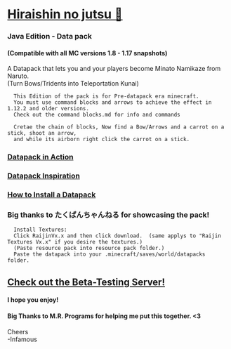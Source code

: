 # [Hiraishin no jutsu 🎥](https://youtu.be/dOuJNRJvqmY)

### Java Edition - Data pack  
#### (Compatible with all MC versions 1.8 - 1.17 snapshots)  

A Datapack that lets you and your players become Minato Namikaze from Naruto.    
(Turn Bows/Tridents into Teleportation Kunai)  


      This Edition of the pack is for Pre-datapack era minecraft.  
      You must use command blocks and arrows to achieve the effect in 1.12.2 and older versions.  
      Check out the command blocks.md for info and commands
      
      Cretae the chain of blocks, Now find a Bow/Arrows and a carrot on a stick, shoot an arrow,  
      and while its airborn right click the carrot on a stick. 
      

### [Datapack in Action](https://youtu.be/dOuJNRJvqmY)  
### [Datapack Inspiration](https://youtu.be/Fd_vSRkGlv8)  
### [How to Install a Datapack](https://www.youtube.com/watch?v=4Dxzw12TQcg)  

### Big thanks to たくぱんちゃんねる for showcasing the pack!  

      Install Textures:  
      Click RaijinVx.x and then click download.  (same applys to "Raijin Textures Vx.x" if you desire the textures.)  
      (Paste resource pack into resource pack folder.)  
      Paste the datapack into your .minecraft/saves/world/datapacks folder.  

## [Check out the Beta-Testing Server!](https://bit.ly/2TizsgS)

#### I hope you enjoy!  
#### Big Thanks to M.R. Programs for helping me put this together. <3  

Cheers    
-Infamous  

